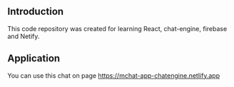 ## Introduction

This code repository was created for learning React, chat-engine, firebase and Netify.

## Application

You can use this chat on page https://mchat-app-chatengine.netlify.app
